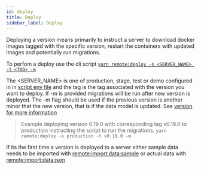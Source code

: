 ```yaml
---
id: deploy
title: Deploy
sidebar_label: Deploy
---
```


Deploying a version means primarily to instruct a server to download docker
images tagged with the specific version, restart the containers with updated
images and potentially run migrations.

To perfom a deploy use the cli script
[`yarn remote:deploy -s <SERVER_NAME> -t <TAG> -m`](./cli#remote-deploy)

The <SERVER_NAME> is one of production, stage, test or demo configured in in
[script env file](./configuration/env#scripts) and the tag is the tag associated
with the version you want to deploy. If -m is provided migrations will be run
after new version is deployed. The -m flag should be used if the previous
version is another minor that the new version, that is if the data model is
updated. See [version for more information](./version#release)

> Example deploying version 0.19.0 with corresponding tag v0.19.0 to production
> instructing the script to run the migrations.
> `yarn remote:deploy -s production -t v0.19.0 -m`

If its the first time a version is deployed to a server either sample data needs
to be imported with [remote:import:data:sample](./cli#remote-import-data-sample)
or actual data with [remote:import:data:json](./cli#remote-import-data-json)
